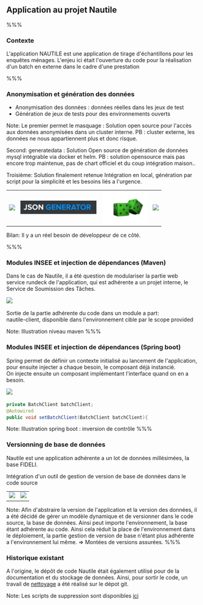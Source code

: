 <!-- .slide: data-background-image="images/nautilus.svg" data-background-size="900px" class="chapter" -->

## Application au projet Nautile

%%%

<!-- .slide: data-background-image="images/nautilus.svg" data-background-size="600px" class="slide" -->
### Contexte
L'application NAUTILE est une application de tirage d'échantillons pour les enquêtes ménages.
L'enjeu ici était l'ouverture du code pour la réalisation d'un batch en externe dans le cadre d'une prestation

%%%


<!-- .slide: data-background-image="images/nautilus.svg" data-background-size="600px" class="slide" -->
### Anonymisation et génération des données
- Anonymisation des données : données réelles dans les jeux de test
- Génération de jeux de tests pour des environnements ouverts

Note:
Le premier permet le masquage :
Solution open source pour l'accès aux données anonymisées dans un cluster interne.
PB : cluster externe, les données ne nous appartiennent plus et donc risque.

Second: 
generatedata :
Solution Open source de génération de données mysql intégrable via docker et helm.
PB : solution opensource mais pas encore trop maintenue, pas de chart officiel et du coup intégration maison..

Troisième:
Solution finalement retenue
Intégration en local, génération par script pour la simplicité et les besoins liés a l'urgence.


<table>
            <tr>
              <td>
                <a href="https://postgresql-anonymizer.readthedocs.io/en/stable/" target="_blank">
                  <img src="https://assets.gitlab-static.net/uploads/-/system/project/avatar/7709206/carre.png?width=64" style="width: 70px;" />
                </a>
              </td>
              <td>
                <a href="https://www.json-generator.com/" target="_blank">
                  <img src="images/js.png" style="width: 200px;" />
                </a>
              </td>
              <td>
                <a href="https://github.com/benkeen/generatedata" target="_blank">
                  <img src="images/generatedData.png" style="width: 120px;" />
                </a>
              </td>
             <td>
                <a href="https://www.techonthenet.com/postgresql/functions/random.php" target="_blank">
                  <img src="https://www.postgresql.org/media/img/about/press/elephant.png" style="width: 80px;" />
                </a>
              </td>
            </tr>
</table>

Bilan: 
Il y a un réel besoin de développeur de ce côté.

%%%

<!-- .slide: data-background-image="images/nautilus.svg" data-background-size="600px" class="slide" -->

### Modules INSEE et injection de dépendances (Maven)

Dans le cas de Nautile, il a été question de modulariser la partie web service rundeck de l'application, qui est adhérente a un projet interne, le Service de Soumission des Tâches.
<a href="https://maven.apache.org/guides/introduction/introduction-to-the-pom.html" target="_blank">

<img src="https://miro.medium.com/max/361/1*ofAgWwHK0rEkAtOkp_EZ2w.png">

</a>

Sortie de la partie adhérente du code dans un module a part: <br/>
nautile-client, disponible dans l'environnement cible par le scope provided


Note:
Illustration niveau maven
%%%
<!-- .slide: data-background-image="images/nautilus.svg" data-background-size="600px" class="slide" -->
### Modules INSEE et injection de dépendances (Spring boot)
Spring permet de définir un contexte initialisé au lancement de l'application, pour ensuite injecter a chaque besoin, le composant déjà instancié.  <br />On injecte ensuite un composant implémentant l'interface quand on en a besoin.
<a href="https://docs.spring.io/spring-boot/docs/current/api/org/springframework/boot/autoconfigure/condition/ConditionalOnProperty.html" target="_blank">

<img src="https://www.baeldung.com/wp-content/uploads/2017/06/Spring-Bean-Life-Cycle.jpg">
</a>

```java
private BatchClient batchClient;
@Autowired
public void setBatchClient(BatchClient batchClient){
```


Note:
Illustration spring boot : inversion de contrôle
%%%

<!-- .slide: data-background-image="images/nautilus.svg" data-background-size="600px" class="slide" -->
### Versionning de base de données

Nautile est une application adhérente a un lot de données millésimées, la base FIDELI. <br/>

Intégration d'un outil de gestion de version de base de données dans le code source

<table>
            <tr>
              <td>
                <a href="https://www.liquibase.org/" target="_blank">
                  <img src="https://www.liquibase.org/wp-content/themes/liquibase/assets/img/cta-icon-org.svg" style="width: 70px;" />
                </a>
              </td>
              <td>
                <a href="https://github.com/flyway/flyway" target="_blank">
                  <img src="https://flywaydb.org/assets/logo/flyway-logo-tm.png" style="width: 120px;" />
                </a>
              </td>
            </tr>
</table>


Note:
Afin d'abstraire la version de l'application et la version des données, il a été décidé de gérer un modèle dynamique 
et de versionner dans le code source, la base de données. Ainsi peut importe l'environnement, la base étant adhérente au code.
Ainsi cela réduit la place de l'environnement dans le déploiement, la partie gestion de version de base n'étant plus adhérente a l'environnement lui même. 
=> Montées de versions assurées.
%%%

<!-- .slide: data-background-image="images/nautilus.svg" data-background-size="600px" class="slide" -->
### Historique existant
A l'origine, le dépôt de code Nautile était également utilisé pour de la documentation et du stockage de données. Ainsi, pour sortir le code, un travail de <a href="https://rtyley.github.io/bfg-repo-cleaner/" target="_blank">nettoyage</a> a été réalisé sur le dépot git.


Note:
Les scripts de suppression sont disponibles <a href="static/suppression-script.md" target="_blank">ici</a>
